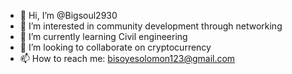 - 👋 Hi, I’m @Bigsoul2930
- 👀 I’m interested in community development through networking
- 🌱 I’m currently learning Civil engineering
- 💞️ I’m looking to collaborate on cryptocurrency
- 📫 How to reach me: bisoyesolomon123@gmail.com

<!---
Bigsoul2930/Bigsoul2930 is a ✨ special ✨ repository because its `README.md` (this file) appears on your GitHub profile.
You can click the Preview link to take a look at your changes.
--->
